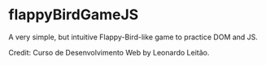 # flappyBirdGameJS
A very simple, but intuitive Flappy-Bird-like game to practice DOM and JS.

Credit: Curso de Desenvolvimento Web by Leonardo Leitão.
